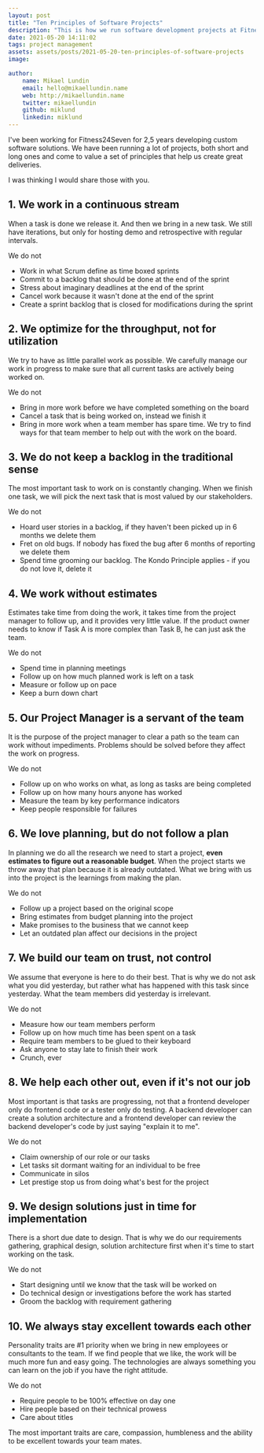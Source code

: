 ```yaml
---
layout: post
title: "Ten Principles of Software Projects"
description: "This is how we run software development projects at Fitness24Seven."
date: 2021-05-20 14:11:02
tags: project management 
assets: assets/posts/2021-05-20-ten-principles-of-software-projects
image: 

author: 
    name: Mikael Lundin
    email: hello@mikaellundin.name 
    web: http://mikaellundin.name
    twitter: mikaellundin
    github: miklund
    linkedin: miklund
---
```


I've been working for Fitness24Seven for 2,5 years developing custom software solutions. We have been running a lot of projects, both short and long ones and come to value a set of principles that help us create great deliveries.

I was thinking I would share those with you.

## 1. We work in a continuous stream

When a task is done we release it. And then we bring in a new task. We still have iterations, but only for hosting demo and retrospective with regular intervals.

We do not

* Work in what Scrum define as time boxed sprints
* Commit to a backlog that should be done at the end of the sprint
* Stress about imaginary deadlines at the end of the sprint
* Cancel work because it wasn't done at the end of the sprint
* Create a sprint backlog that is closed for modifications during the sprint

## 2. We optimize for the throughput, not for utilization

We try to have as little parallel work as possible. We carefully manage our work in progress to make sure that all current tasks are actively being worked on.

We do not

* Bring in more work before we have completed something on the board
* Cancel a task that is being worked on, instead we finish it
* Bring in more work when a team member has spare time. We try to find ways for that team member to help out with the work on the board.

## 3. We do not keep a backlog in the traditional sense

The most important task to work on is constantly changing. When we finish one task, we will pick the next task that is most valued by our stakeholders.

We do not

* Hoard user stories in a backlog, if they haven't been picked up in 6 months we delete them
* Fret on old bugs. If nobody has fixed the bug after 6 months of reporting we delete them
* Spend time grooming our backlog. The Kondo Principle applies - if you do not love it, delete it

## 4. We work without estimates

Estimates take time from doing the work, it takes time from the project manager to follow up, and it provides very little value. If the product owner needs to know if Task A is more complex than Task B, he can just ask the team.

We do not

* Spend time in planning meetings
* Follow up on how much planned work is left on a task
* Measure or follow up on pace
* Keep a burn down chart

## 5. Our Project Manager is a servant of the team

It is the purpose of the project manager to clear a path so the team can work without impediments. Problems should be solved before they affect the work on progress.

We do not

* Follow up on who works on what, as long as tasks are being completed
* Follow up on how many hours anyone has worked
* Measure the team by key performance indicators
* Keep people responsible for failures

## 6. We love planning, but do not follow a plan

In planning we do all the research we need to start a project, __even estimates to figure out a reasonable budget__. When the project starts we throw away that plan because it is already outdated. What we bring with us into the project is the learnings from making the plan.

We do not

* Follow up a project based on the original scope
* Bring estimates from budget planning into the project
* Make promises to the business that we cannot keep
* Let an outdated plan affect our decisions in the project

## 7. We build our team on trust, not control

We assume that everyone is here to do their best. That is why we do not ask what you did yesterday, but rather what has happened with this task since yesterday. What the team members did yesterday is irrelevant.

We do not

* Measure how our team members perform
* Follow up on how much time has been spent on a task
* Require team members to be glued to their keyboard
* Ask anyone to stay late to finish their work
* Crunch, ever

## 8. We help each other out, even if it's not our job

Most important is that tasks are progressing, not that a frontend developer only do frontend code or a tester only do testing. A backend developer can create a solution architecture and a frontend developer can review the backend developer's code by just saying "explain it to me". 

We do not

* Claim ownership of our role or our tasks
* Let tasks sit dormant waiting for an individual to be free
* Communicate in silos
* Let prestige stop us from doing what's best for the project

## 9. We design solutions just in time for implementation

There is a short due date to design. That is why we do our requirements gathering, graphical design, solution architecture first when it's time to start working on the task. 

We do not

* Start designing until we know that the task will be worked on
* Do technical design or investigations before the work has started
* Groom the backlog with requirement gathering

## 10. We always stay excellent towards each other

Personality traits are #1 priority when we bring in new employees or consultants to the team. If we find people that we like, the work will be much more fun and easy going. The technologies are always something you can learn on the job if you have the right attitude.

We do not

* Require people to be 100% effective on day one
* Hire people based on their technical prowess
* Care about titles

The most important traits are care, compassion, humbleness and the ability to be excellent towards your team mates.

